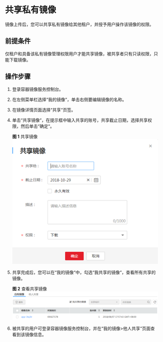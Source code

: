 # 共享私有镜像<a name="swr_01_0026"></a>

镜像上传后，您可以共享私有镜像给其他租户，并授予用户操作该镜像的权限。

## 前提条件<a name="section15251822105111"></a>

仅租户和具备该私有镜像管理权限用户才能共享镜像，被共享者只有只读权限，只能下载镜像。

## 操作步骤<a name="section78076281236"></a>

1.  登录容器镜像服务控制台。
2.  在左侧菜单栏选择“我的镜像“，单击右侧要编辑镜像的名称。
3.  在镜像详情页面选择“共享“页签。
4.  单击“共享镜像“，在提示框中输入共享的账号，共享截止日期，选择共享权限，然后单击“确定“。

    **图 1**  共享镜像<a name="fig152257225916"></a>  
    ![](figures/共享镜像.png "共享镜像")

5.  共享完成后，您可以在“我的镜像“中，勾选“我共享的镜像“，查看所有共享的镜像。

    **图 2**  查看共享镜像<a name="fig8572253171116"></a>  
    ![](figures/查看共享镜像.png "查看共享镜像")

6.  被共享的用户可登录容器镜像服务控制台，并在“我的镜像\>他人共享“页面查看到该镜像信息。

